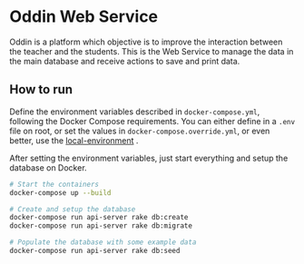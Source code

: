 # Oddin Web Service

Oddin is a platform which objective is to improve the interaction between the teacher and the students. This is the Web Service to manage the data in the main database and receive actions to save and print data.

## How to run

Define the environment variables described in `docker-compose.yml`, following the Docker Compose requirements. You can either define in a `.env` file on root, or set the values in `docker-compose.override.yml`, or even better, use the [local-environment](https://github.com/oddin-org/local-environment) .

After setting the environment variables, just start everything and setup the database on Docker.

```bash
# Start the containers
docker-compose up --build

# Create and setup the database
docker-compose run api-server rake db:create
docker-compose run api-server rake db:migrate

# Populate the database with some example data
docker-compose run api-server rake db:seed
```
